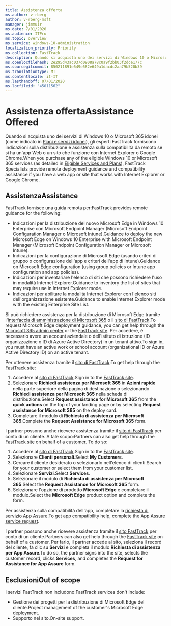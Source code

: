 ```yaml
---
title: Assistenza offerta
ms.author: v-rberg
author: v-rberg-msft
manager: jimmuir
ms.date: 7/01/2020
ms.audience: ITPro
ms.topic: overview
ms.service: windows-10-administration
localization_priority: Priority
ms.collection: FastTrack
description: Quando si acquista uno dei servizi di Windows 10 o Microsoft 365 (come indicato in Piani e servizi idonei), gli esperti FastTrack forniscono indicazioni sulla distribuzione e assistenza sulla compatibilità da remoto se si ha un'app Web o un sito che funzione con Internet Explorer o Google Chrome.
ms.openlocfilehash: 2e295d43ac037d0908a78c0a9f2bb03f2dce177c
ms.sourcegitcommit: 850211891e549e582e649a1dacdc2aa79b520b39
ms.translationtype: MT
ms.contentlocale: it-IT
ms.lasthandoff: 07/01/2020
ms.locfileid: "45011562"
---
```

# <a name="assistance-offered"></a><span data-ttu-id="3cbea-103">Assistenza offerta</span><span class="sxs-lookup"><span data-stu-id="3cbea-103">Assistance Offered</span></span>

<span data-ttu-id="3cbea-104">Quando si acquista uno dei servizi di Windows 10 o Microsoft 365 idonei (come indicato in [Piani e servizi idonei](M365-eligible-services-and-plans.md)), gli esperti FastTrack forniscono indicazioni sulla distribuzione e assistenza sulla compatibilità da remoto se si ha un'app Web o un sito che funzione con Internet Explorer o Google Chrome.</span><span class="sxs-lookup"><span data-stu-id="3cbea-104">When you purchase any of the eligible Windows 10 or Microsoft 365 services (as detailed in [Eligible Services and Plans](M365-eligible-services-and-plans.md)), FastTrack Specialists provide remote deployment guidance and compatibility assistance if you have a web app or site that works with Internet Explorer or Google Chrome.</span></span> 

## <a name="assistance"></a><span data-ttu-id="3cbea-105">Assistenza</span><span class="sxs-lookup"><span data-stu-id="3cbea-105">Assistance</span></span>

<span data-ttu-id="3cbea-106">FastTrack fornisce una guida remota per:</span><span class="sxs-lookup"><span data-stu-id="3cbea-106">FastTrack provides remote guidance for the following:</span></span>
- <span data-ttu-id="3cbea-107">Indicazioni per la distribuzione del nuovo Microsoft Edge in Windows 10 Enterprise con Microsoft Endpoint Manager (Microsoft Endpoint Configuration Manager o Microsoft Intune).</span><span class="sxs-lookup"><span data-stu-id="3cbea-107">Guidance to deploy the new Microsoft Edge on Windows 10 Enterprise with Microsoft Endpoint Manager (Microsoft Endpoint Configuration Manager or Microsoft Intune).</span></span>
- <span data-ttu-id="3cbea-108">Indicazioni per la configurazione di Microsoft Edge (usando criteri di gruppo o configurazione dell'app e criteri dell'app di Intune).</span><span class="sxs-lookup"><span data-stu-id="3cbea-108">Guidance on Microsoft Edge configuration (using group policies or Intune app configuration and app policies).</span></span>
- <span data-ttu-id="3cbea-109">Indicazioni per inventariare l'elenco di siti che possono richiedere l'uso in modalità Internet Explorer.</span><span class="sxs-lookup"><span data-stu-id="3cbea-109">Guidance to inventory the list of sites that may require use in Internet Explorer mode.</span></span>
- <span data-ttu-id="3cbea-110">Indicazioni per abilitare la modalità Internet Explorer con l'elenco siti dell'organizzazione esistente.</span><span class="sxs-lookup"><span data-stu-id="3cbea-110">Guidance to enable Internet Explorer mode with the existing Enterprise Site List.</span></span>

<span data-ttu-id="3cbea-111">Si può richiedere assistenza per la distribuzione di Microsoft Edge tramite l'[interfaccia di amministrazione di Microsoft 365](https://go.microsoft.com/fwlink/?linkid=2032704) o il [sito di FastTrack](https://go.microsoft.com/fwlink/?linkid=780698).</span><span class="sxs-lookup"><span data-stu-id="3cbea-111">To request Microsoft Edge deployment guidance, you can get help through the [Microsoft 365 admin center](https://go.microsoft.com/fwlink/?linkid=2032704) or the [FastTrack site](https://go.microsoft.com/fwlink/?linkid=780698).</span></span> <span data-ttu-id="3cbea-112">Per accedere, è necessario avere un account aziendale o dell'istituto di istruzione (ID organizzazione o ID di Azure Active Directory) in un tenant attivo.</span><span class="sxs-lookup"><span data-stu-id="3cbea-112">To sign in, you must have an active work or school account (organizational ID or Azure Active Directory ID) on an active tenant.</span></span> 

<span data-ttu-id="3cbea-113">Per ottenere assistenza tramite il [sito di FastTrack](https://go.microsoft.com/fwlink/?linkid=780698):</span><span class="sxs-lookup"><span data-stu-id="3cbea-113">To get help through the [FastTrack site](https://go.microsoft.com/fwlink/?linkid=780698):</span></span> 
1.    <span data-ttu-id="3cbea-114">Accedere al [sito di FastTrack](https://go.microsoft.com/fwlink/?linkid=780698).</span><span class="sxs-lookup"><span data-stu-id="3cbea-114">Sign in to the [FastTrack site](https://go.microsoft.com/fwlink/?linkid=780698).</span></span> 
2.    <span data-ttu-id="3cbea-115">Selezionare **Richiedi assistenza per Microsoft 365** in **Azioni rapide** nella parte superiore della pagina di destinazione o selezionando **Richiedi assistenza per Microsoft 365** nella scheda di distribuzione.</span><span class="sxs-lookup"><span data-stu-id="3cbea-115">Select **Request assistance for Microsoft 365** from the **quick actions** on the top of your landing page or by selecting **Request assistance for Microsoft 365** on the deploy card.</span></span>
3.    <span data-ttu-id="3cbea-116">Completare il modulo di **Richiesta di assistenza per Microsoft 365**.</span><span class="sxs-lookup"><span data-stu-id="3cbea-116">Complete the **Request Assistance for Microsoft 365** form.</span></span>
  
<span data-ttu-id="3cbea-p102">I partner possono anche ricevere assistenza tramite il [sito di FastTrack](https://go.microsoft.com/fwlink/?linkid=780698) per conto di un cliente. A tale scopo:</span><span class="sxs-lookup"><span data-stu-id="3cbea-p102">Partners can also get help through the [FastTrack site](https://go.microsoft.com/fwlink/?linkid=780698) on behalf of a customer. To do so:</span></span>
1.    <span data-ttu-id="3cbea-119">Accedere al [sito di FastTrack](https://go.microsoft.com/fwlink/?linkid=780698).</span><span class="sxs-lookup"><span data-stu-id="3cbea-119">Sign in to the [FastTrack site](https://go.microsoft.com/fwlink/?linkid=780698).</span></span> 
2.    <span data-ttu-id="3cbea-120">Selezionare **Clienti personali**.</span><span class="sxs-lookup"><span data-stu-id="3cbea-120">Select **My Customers**.</span></span>
3.    <span data-ttu-id="3cbea-121">Cercare il cliente desiderato o selezionarlo nell'elenco di clienti.</span><span class="sxs-lookup"><span data-stu-id="3cbea-121">Search for your customer or select them from your customer list.</span></span>
4.    <span data-ttu-id="3cbea-122">Selezionare **Servizi**.</span><span class="sxs-lookup"><span data-stu-id="3cbea-122">Select **Services**.</span></span>
5.    <span data-ttu-id="3cbea-123">Selezionare il modulo di **Richiesta di assistenza per Microsoft 365**.</span><span class="sxs-lookup"><span data-stu-id="3cbea-123">Select the **Request Assistance for Microsoft 365** form.</span></span>
6.    <span data-ttu-id="3cbea-124">Selezionare l'opzione di prodotto **Microsoft Edge** e completare il modulo.</span><span class="sxs-lookup"><span data-stu-id="3cbea-124">Select the **Microsoft Edge** product option and complete the form.</span></span>
 
<span data-ttu-id="3cbea-125">Per assistenza sulla compatibilità dell'app, completare la [richiesta di servizio App Assure](https://go.microsoft.com/fwlink/?linkid=2022721).</span><span class="sxs-lookup"><span data-stu-id="3cbea-125">To get app compatibility help, complete the [App Assure service request](https://go.microsoft.com/fwlink/?linkid=2022721).</span></span>

<span data-ttu-id="3cbea-126">I partner possono anche ricevere assistenza tramite il [sito FastTrack](https://go.microsoft.com/fwlink/?linkid=780698) per conto di un cliente.</span><span class="sxs-lookup"><span data-stu-id="3cbea-126">Partners can also get help through the [FastTrack site](https://go.microsoft.com/fwlink/?linkid=780698) on behalf of a customer.</span></span> <span data-ttu-id="3cbea-127">Per farlo, il partner accede al sito, seleziona il record del cliente, fa clic su **Servizi** e completa il modulo **Richiesta di assistenza per App Assure**.</span><span class="sxs-lookup"><span data-stu-id="3cbea-127">To do so, the partner signs into the site, selects the customer record, clicks **Services**, and completes the **Request for Assistance for App Assure** form.</span></span>

## <a name="out-of-scope"></a><span data-ttu-id="3cbea-128">Esclusioni</span><span class="sxs-lookup"><span data-stu-id="3cbea-128">Out of scope</span></span>

<span data-ttu-id="3cbea-129">I servizi FastTrack non includono:</span><span class="sxs-lookup"><span data-stu-id="3cbea-129">FastTrack services don't include:</span></span>
- <span data-ttu-id="3cbea-130">Gestione dei progetti per la distribuzione di Microsoft Edge del cliente.</span><span class="sxs-lookup"><span data-stu-id="3cbea-130">Project management of the customer's Microsoft Edge deployment.</span></span>
- <span data-ttu-id="3cbea-131">Supporto nel sito.</span><span class="sxs-lookup"><span data-stu-id="3cbea-131">On-site support.</span></span>

